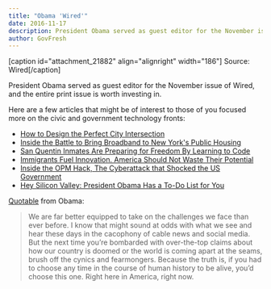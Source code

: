 ```yaml
---
title: "Obama 'Wired'"
date: 2016-11-17
description: President Obama served as guest editor for the November issue of Wired, and the entire print issue is worth investing in. Here are articles that might be of interest to those of you focused more on the civic and government technology fronts.
author: GovFresh
---
```


[caption id="attachment_21882" align="alignright" width="186"] Source: Wired[/caption]

President Obama served as guest editor for the November issue of Wired, and the entire print issue is worth investing in.

Here are a few articles that might be of interest to those of you focused more on the civic and government technology fronts:

<ul>
	<li><a href="https://www.wired.com/2016/10/how-to-design-better-cities/"> How to Design the Perfect City Intersection </a></li>
	<li><a href="https://www.wired.com/2016/11/bringing-internet-to-new-york-public-housing/">Inside the Battle to Bring Broadband to New York's Public Housing</a></li>
	<li><a href="https://www.wired.com/2016/11/san-quentin-inmates-learn-to-code/">San Quentin Inmates Are Preparing for Freedom By Learning to Code</a></li>
	<li><a href="https://www.wired.com/2016/10/immigrants-fuel-innovation-lets-not-waste-potential/"> Immigrants Fuel Innovation. America Should Not Waste Their Potential </a></li>
	<li><a href="https://www.wired.com/2016/10/inside-cyberattack-shocked-us-government/">Inside the OPM Hack, The Cyberattack that Shocked the US Government</a></li>
	<li><a href="https://www.wired.com/2016/10/obama-six-tech-challenges/">Hey Silicon Valley: President Obama Has a To-Do List for You</a></li>
</ul>

<a href="https://www.wired.com/2016/10/president-obama-guest-edits-wired-essay/">Quotable</a> from Obama:

<blockquote>We are far better equipped to take on the challenges we face than ever before. I know that might sound at odds with what we see and hear these days in the cacophony of cable news and social media. But the next time you’re bombarded with over-the-top claims about how our country is doomed or the world is coming apart at the seams, brush off the cynics and fearmongers. Because the truth is, if you had to choose any time in the course of human history to be alive, you’d choose this one. Right here in America, right now.</blockquote>
